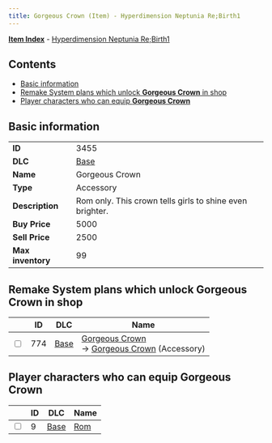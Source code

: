 ```yaml
---
title: Gorgeous Crown (Item) - Hyperdimension Neptunia Re;Birth1
---
```


[**Item Index**](/neptunia/rb1/item/index.html) - [Hyperdimension Neptunia Re;Birth1](/neptunia/rb1)

## Contents

- [Basic information](#basic-information)
- [Remake System plans which unlock **Gorgeous Crown** in shop](#remake-system-plans-which-unlock-gorgeous-crown-in-shop)
- [Player characters who can equip **Gorgeous Crown**](#player-characters-who-can-equip-gorgeous-crown)

## Basic information

|   |   |
| -- | -- |
| **ID** | 3455 |
| **DLC** | [Base](/neptunia/rb1/dlc/1-base.html) |
| **Name** | Gorgeous Crown |
| **Type** | Accessory |
| **Description** | Rom only. This crown tells girls to shine even brighter. |
| **Buy Price** | 5000 |
| **Sell Price** | 2500 |
| **Max inventory** | 99 |


## Remake System plans which unlock **Gorgeous Crown** in shop

|    | ID | DLC | Name |
| -- | -- | --- | ---- |
| <input type="checkbox" id="rb1-remake-1-774" class="trackbox" /> | 774 | [Base](/neptunia/rb1/dlc/1-base.html) | [Gorgeous Crown](/neptunia/rb1/remake/1-774-gorgeous-crown.html)<br /> → [Gorgeous Crown](/neptunia/rb1/item/1-3455-gorgeous-crown.html) (Accessory) |


## Player characters who can equip **Gorgeous Crown**

|    | ID | DLC | Name |
| -- | -- | --- | ---- |
| <input type="checkbox" id="rb1-player-1-9" class="trackbox" /> | 9 | [Base](/neptunia/rb1/dlc/1-base.html) | [Rom](/neptunia/rb1/player/1-9-rom.html) |
